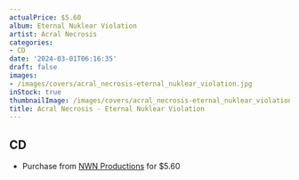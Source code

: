 ```yaml
---
actualPrice: $5.60
album: Eternal Nuklear Violation
artist: Acral Necrosis
categories:
- CD
date: '2024-03-01T06:16:35'
draft: false
images:
- /images/covers/acral_necrosis-eternal_nuklear_violation.jpg
inStock: true
thumbnailImage: /images/covers/acral_necrosis-eternal_nuklear_violation-thumb.jpg
title: Acral Necrosis - Eternal Nuklear Violation
---
```


## CD
* Purchase from [NWN Productions](http://shop.nwnprod.com/index.php?route=product/product&path=93&product_id=3266&sort=pd.name&order=ASC) for $5.60
